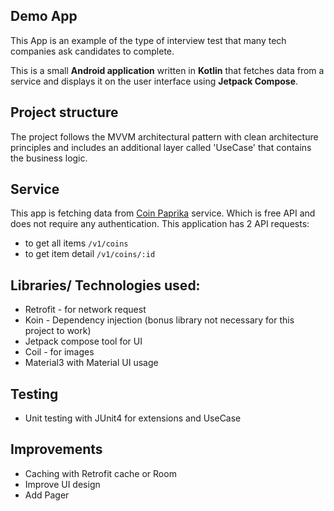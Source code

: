 ## Demo App

This App is an example of the type of interview test that many tech companies ask candidates to complete.

This is a small **Android application** written in **Kotlin** that fetches data from a service and displays it on the user interface using **Jetpack Compose**.

## Project structure

The project follows the MVVM architectural pattern 
with clean architecture principles and includes an additional layer called 'UseCase'
that contains the business logic.

## Service
This app is fetching data from [Coin Paprika](https://coinpaprika.com) service. 
Which is free API and does not require any authentication. This application has 2 API requests:
* to get all items `/v1/coins`
* to get item detail `/v1/coins/:id`


## Libraries/ Technologies used:
* Retrofit - for network request
* Koin - Dependency injection (bonus library not necessary for this project to work)
* Jetpack compose tool for UI
* Coil - for images
* Material3 with Material UI usage

## Testing
* Unit testing with JUnit4 for extensions and UseCase

## Improvements
* Caching with Retrofit cache or Room
* Improve UI design
* Add Pager